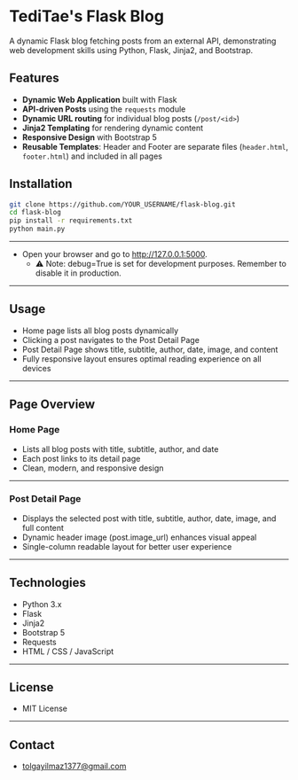 # TediTae's Flask Blog

A dynamic Flask blog fetching posts from an external API, demonstrating web development skills using Python, Flask, Jinja2, and Bootstrap.

## Features
- **Dynamic Web Application** built with Flask
- **API-driven Posts** using the `requests` module
- **Dynamic URL routing** for individual blog posts (`/post/<id>`)
- **Jinja2 Templating** for rendering dynamic content
- **Responsive Design** with Bootstrap 5
- **Reusable Templates**: Header and Footer are separate files (`header.html`, `footer.html`) and included in all pages

## Installation

```bash
git clone https://github.com/YOUR_USERNAME/flask-blog.git
cd flask-blog
pip install -r requirements.txt
python main.py
```
---

- Open your browser and go to http://127.0.0.1:5000.
    - ⚠️ Note: debug=True is set for development purposes. Remember to disable it in production.

---

## Usage
- Home page lists all blog posts dynamically
- Clicking a post navigates to the Post Detail Page
- Post Detail Page shows title, subtitle, author, date, image, and content
- Fully responsive layout ensures optimal reading experience on all devices

---

## Page Overview
### Home Page
- Lists all blog posts with title, subtitle, author, and date
- Each post links to its detail page
- Clean, modern, and responsive design

---

### Post Detail Page
- Displays the selected post with title, subtitle, author, date, image, and full content
- Dynamic header image (post.image_url) enhances visual appeal
- Single-column readable layout for better user experience

---

## Technologies
- Python 3.x
- Flask
- Jinja2
- Bootstrap 5
- Requests
- HTML / CSS / JavaScript

---

## License
- MIT License

---

## Contact
- tolgayilmaz1377@gmail.com
